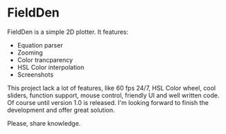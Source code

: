 # FieldDen
FieldDen is a simple 2D plotter.
It features:
 * Equation parser
 * Zooming
 * Color trancparency
 * HSL Color interpolation
 * Screenshots
 
This project lack a lot of features, like 60 fps 24/7, HSL Color wheel, cool sliders, function support, mouse control, friendly UI and well written code. Of course until version 1.0 is released. I'm looking forward to finish the development and offer great solution.

Please, share knowledge.
